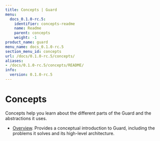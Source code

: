 ```yaml
---
title: Concepts | Guard
menu:
  docs_0.1.0-rc.5:
    identifier: concepts-readme
    name: Readme
    parent: concepts
    weight: -1
product_name: guard
menu_name: docs_0.1.0-rc.5
section_menu_id: concepts
url: /docs/0.1.0-rc.5/concepts/
aliases:
- /docs/0.1.0-rc.5/concepts/README/
info:
  version: 0.1.0-rc.5
---
```


# Concepts

Concepts help you learn about the different parts of the Guard and the abstractions it uses.

- [Overview](/docs/0.1.0-rc.5/concepts/overview). Provides a conceptual introduction to Guard, including the problems it solves and its high-level architecture.
